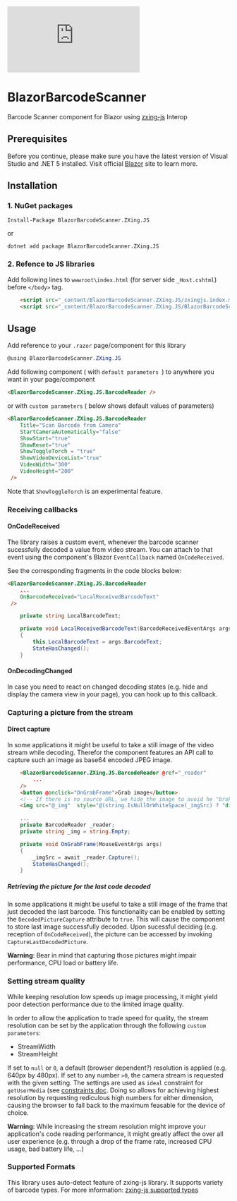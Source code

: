 ![Nuget](https://img.shields.io/nuget/v/BlazorBarcodeScanner.ZXing.JS?style=flat-square)
# BlazorBarcodeScanner
Barcode Scanner component for Blazor using [zxing-js](https://github.com/zxing-js/library) Interop

## Prerequisites

Before you continue, please make sure you have the latest version of Visual Studio and .NET 5 installed. Visit official [Blazor](https://dotnet.microsoft.com/apps/aspnet/web-apps/client) site to learn more.

## Installation

### 1. NuGet packages

```
Install-Package BlazorBarcodeScanner.ZXing.JS
```

or

```
dotnet add package BlazorBarcodeScanner.ZXing.JS
```

### 2. Refence to JS libraries

Add following lines to `wwwroot\index.html` (for server side `_Host.cshtml`) before `</body>` tag.

```html
    <script src="_content/BlazorBarcodeScanner.ZXing.JS/zxingjs.index.min.js"></script>
    <script src="_content/BlazorBarcodeScanner.ZXing.JS/BlazorBarcodeScanner.js"></script>
```

## Usage

Add reference to your `.razor` page/component for this library

```cs
@using BlazorBarcodeScanner.ZXing.JS
```

Add following component ( with `default parameters `) to anywhere you want in your page/component

```html
<BlazorBarcodeScanner.ZXing.JS.BarcodeReader />
```

or with `custom parameters` ( below shows default values of parameters)

```html
<BlazorBarcodeScanner.ZXing.JS.BarcodeReader
    Title="Scan Barcode from Camera"
    StartCameraAutomatically="false"
    ShowStart="true"
    ShowReset="true"
    ShowToggleTorch = "true"
    ShowVideoDeviceList="true"
    VideoWidth="300"
    VideoHeight="200"
 />

```

Note that `ShowToggleTorch` is an experimental feature.

### Receiving callbacks
#### OnCodeReceived
The library raises a custom event, whenever the barcode scanner sucessfully decoded a value from video stream. You can attach to that event using the component's Blazor `EventCallback` named `OnCodeReceived`.

See the corresponding fragments in the code blocks below:

```html
<BlazorBarcodeScanner.ZXing.JS.BarcodeReader
    ...
    OnBarcodeReceived="LocalReceivedBarcodeText"
 />
```

```cs
    private string LocalBarcodeText;

    private void LocalReceivedBarcodeText(BarcodeReceivedEventArgs args)
    {
        this.LocalBarcodeText = args.BarcodeText;
        StateHasChanged();
    }
```

#### OnDecodingChanged
In case you need to react on changed decoding states (e.g. hide and display the camera view in your page), you can hook up to this callback.

### Capturing a picture from the stream
#### Direct capture
In some applications it might be useful to take a still image of the video stream while decoding.
Therefor the component features an API call to capture such an image as base64 encoded JPEG image.
```html
    <BlazorBarcodeScanner.ZXing.JS.BarcodeReader @ref="_reader"
        ...
    />
    <button @onclick="OnGrabFrame">Grab image</button>
    <!-- If there is no source URL, we hide the image to avoid he "broken image" icons... -->
    <img src="@_img"  style="@(string.IsNullOrWhiteSpace(_imgSrc) ? "display:none;" : "")" />
```

```cs
    ...
    private BarcodeReader _reader;
    private string _img = string.Empty;

    private void OnGrabFrame(MouseEventArgs args)
    {
        _imgSrc = await _reader.Capture();
        StateHasChanged();
    }
```

##### Retrieving the picture for the last code decoded
In some applications it might be useful to take a still image of the frame that just decoded the last barcode.
This functionality can be enabled by setting the `DecodedPictureCapture` attribute to `true`. This will cause the component to store last image successfully decoded.
Upon sucessful deciding (e.g. reception of `OnCodeReceived`), the picture can be accessed by invoking `CaptureLastDecodedPicture`.

**Warning**: Bear in mind that capturing those pictures might impair performance, CPU load or battery life.

### Setting stream quality
While keeping resolution low speeds up image processing, it might yield poor detection performance due to the limited image quality.

In order to allow the application to trade speed for quality, the stream resolution can be set by the application through the following `custom parameters`:
  - StreamWidth
  - StreamHeight

If set to `null` or `0`, a default (browser dependent?) resolution is applied (e.g. 640px by 480px). If set to any number `>0`, the camera stream is requested with the given setting. The settings are used as `ideal` constraint for `getUserMedia` (see [constraints doc](https://developer.mozilla.org/en-US/docs/Web/API/Media_Streams_API/Constraints#specifying_a_range_of_values). Doing so allows for achieving highest resolution by requesting rediculous high numbers for either dimension, causing  the browser to fall back to the maximum feasable for the device of choice.

**Warning**: While increasing the stream resolution might improve your application's code reading performance, it might greatly affect the over all user experience (e.g. through a drop of the frame rate, increased CPU usage, bad battery life, ...)

### Supported Formats
This library uses auto-detect feature of zxing-js library. It supports variety of barcode types. For more information: [zxing-js supported types](https://github.com/zxing-js/library#supported-formats)
